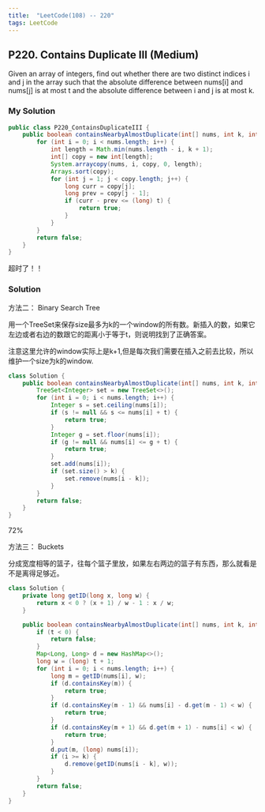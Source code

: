 ```yaml
---
title:  "LeetCode(108) -- 220"
tags: LeetCode
---
```


## P220. Contains Duplicate III (Medium)

Given an array of integers, find out whether there are two distinct indices i and j in the array such that the absolute difference between nums[i] and nums[j] is at most t and the absolute difference between i and j is at most k.

### My Solution

```java
public class P220_ContainsDuplicateIII {
    public boolean containsNearbyAlmostDuplicate(int[] nums, int k, int t) {
        for (int i = 0; i < nums.length; i++) {
            int length = Math.min(nums.length - i, k + 1);
            int[] copy = new int[length];
            System.arraycopy(nums, i, copy, 0, length);
            Arrays.sort(copy);
            for (int j = 1; j < copy.length; j++) {
                long curr = copy[j];
                long prev = copy[j - 1];
                if (curr - prev <= (long) t) {
                    return true;
                }
            }
        }
        return false;
    }
}

```
超时了！！


### Solution

方法二： Binary Search Tree

用一个TreeSet来保存size最多为k的一个window的所有数。新插入的数，如果它左边或者右边的数跟它的距离小于等于t，则说明找到了正确答案。

注意这里允许的window实际上是k+1,但是每次我们需要在插入之前去比较，所以维护一个size为k的window.

```java
class Solution {
    public boolean containsNearbyAlmostDuplicate(int[] nums, int k, int t) {
        TreeSet<Integer> set = new TreeSet<>();
        for (int i = 0; i < nums.length; i++) {
            Integer s = set.ceiling(nums[i]);
            if (s != null && s <= nums[i] + t) {
                return true;
            }
            Integer g = set.floor(nums[i]);
            if (g != null && nums[i] <= g + t) {
                return true;
            }
            set.add(nums[i]);
            if (set.size() > k) {
                set.remove(nums[i - k]);
            }
        }
        return false;
    }
}
```
72%

方法三： Buckets

分成宽度相等的篮子，往每个篮子里放，如果左右两边的篮子有东西，那么就看是不是离得足够近。

```java
class Solution {
    private long getID(long x, long w) {
        return x < 0 ? (x + 1) / w - 1 : x / w;
    }

    public boolean containsNearbyAlmostDuplicate(int[] nums, int k, int t) {
        if (t < 0) {
            return false;
        }
        Map<Long, Long> d = new HashMap<>();
        long w = (long) t + 1;
        for (int i = 0; i < nums.length; i++) {
            long m = getID(nums[i], w);
            if (d.containsKey(m)) {
                return true;
            }
            if (d.containsKey(m - 1) && nums[i] - d.get(m - 1) < w) {
                return true;
            }
            if (d.containsKey(m + 1) && d.get(m + 1) - nums[i] < w) {
                return true;
            }
            d.put(m, (long) nums[i]);
            if (i >= k) {
                d.remove(getID(nums[i - k], w));
            }
        }
        return false;
    }
}
```